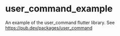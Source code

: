 # user_command_example

An example of the user_command flutter library.
See https://pub.dev/packages/user_command
